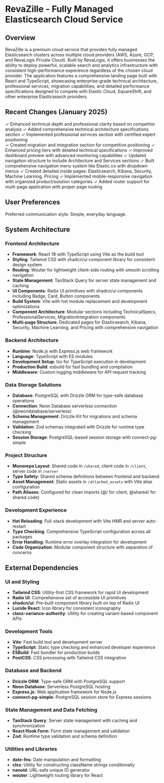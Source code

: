 # RevaZille - Fully Managed Elasticsearch Cloud Service

## Overview

RevaZille is a premium cloud service that provides fully managed Elasticsearch clusters across multiple cloud providers (AWS, Azure, GCP, and RevaLogix Private Cloud). Built by RevaLogix, it offers businesses the ability to deploy powerful, scalable search and analytics infrastructure with consistent high-performance experience regardless of the chosen cloud provider. The application features a comprehensive landing page built with React and TypeScript, showcasing enterprise-grade technical architecture, professional services, migration capabilities, and detailed performance specifications designed to compete with Elastic Cloud, SquareShift, and other enterprise Elasticsearch providers.

## Recent Changes (January 2025)

✓ Enhanced technical depth and professional clarity based on competitor analysis
✓ Added comprehensive technical architecture specifications section
✓ Implemented professional services section with certified expert positioning  
✓ Created migration and integration section for competitive positioning
✓ Enhanced pricing tiers with detailed technical specifications
✓ Improved dashboard preview with advanced monitoring capabilities
✓ Updated navigation structure to include Architecture and Services sections
✓ Built comprehensive navigation menu system like Elastic.co with dropdown menus
✓ Created detailed inside pages: Elasticsearch, Kibana, Security, Machine Learning, Pricing
✓ Implemented mobile-responsive navigation with organized product/solution categories
✓ Added router support for multi-page application with proper page routing

## User Preferences

Preferred communication style: Simple, everyday language.

## System Architecture

### Frontend Architecture
- **Framework**: React 18 with TypeScript using Vite as the build tool
- **Styling**: Tailwind CSS with shadcn/ui component library for consistent design system
- **Routing**: Wouter for lightweight client-side routing with smooth scrolling navigation
- **State Management**: TanStack Query for server state management and caching
- **UI Components**: Radix UI primitives with shadcn/ui components including Badge, Card, Button components
- **Build System**: Vite with hot module replacement and development optimizations
- **Component Architecture**: Modular sections including TechnicalSpecs, ProfessionalServices, MigrationIntegration components
- **Multi-page Structure**: Dedicated pages for Elasticsearch, Kibana, Security, Machine Learning, and Pricing with comprehensive navigation

### Backend Architecture
- **Runtime**: Node.js with Express.js web framework
- **Language**: TypeScript with ES modules
- **Development Setup**: tsx for TypeScript execution in development
- **Production Build**: esbuild for fast bundling and compilation
- **Middleware**: Custom logging middleware for API request tracking

### Data Storage Solutions
- **Database**: PostgreSQL with Drizzle ORM for type-safe database operations
- **Connection**: Neon Database serverless connection (@neondatabase/serverless)
- **Schema Management**: Drizzle Kit for migrations and schema management
- **Validation**: Zod schemas integrated with Drizzle for runtime type checking
- **Session Storage**: PostgreSQL-based session storage with connect-pg-simple

### Project Structure
- **Monorepo Layout**: Shared code in `/shared`, client code in `/client`, server code in `/server`
- **Type Safety**: Shared schema definitions between frontend and backend
- **Asset Management**: Static assets in `/attached_assets` with Vite alias configuration
- **Path Aliases**: Configured for clean imports (@/ for client, @shared/ for shared code)

### Development Experience
- **Hot Reloading**: Full-stack development with Vite HMR and server auto-restart
- **Type Checking**: Comprehensive TypeScript configuration across all packages
- **Error Handling**: Runtime error overlay integration for development
- **Code Organization**: Modular component structure with separation of concerns

## External Dependencies

### UI and Styling
- **Tailwind CSS**: Utility-first CSS framework for rapid UI development
- **Radix UI**: Comprehensive set of accessible UI primitives
- **shadcn/ui**: Pre-built component library built on top of Radix UI
- **Lucide React**: Icon library for consistent iconography
- **class-variance-authority**: Utility for creating variant-based component APIs

### Development Tools
- **Vite**: Fast build tool and development server
- **TypeScript**: Static type checking and enhanced developer experience
- **ESBuild**: Fast bundler for production builds
- **PostCSS**: CSS processing with Tailwind CSS integration

### Database and Backend
- **Drizzle ORM**: Type-safe ORM with PostgreSQL support
- **Neon Database**: Serverless PostgreSQL hosting
- **Express.js**: Web application framework for Node.js
- **connect-pg-simple**: PostgreSQL session store for Express sessions

### State Management and Data Fetching
- **TanStack Query**: Server state management with caching and synchronization
- **React Hook Form**: Form state management and validation
- **Zod**: Runtime type validation and schema definition

### Utilities and Libraries
- **date-fns**: Date manipulation and formatting
- **clsx**: Utility for constructing className strings conditionally
- **nanoid**: URL-safe unique ID generator
- **wouter**: Lightweight routing library for React